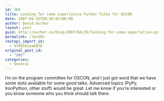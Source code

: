 ```yaml
---
id: 265
title: Looking for some superlative Python Talks for OSCON
date: 2007-04-25T09:50:02+00:00
author: David Ascher
layout: post
guid: http://ascher.ca/blog/2007/04/25/looking-for-some-superlative-python-talks-for-oscon/
permalink: /?p=265
restapi_import_id:
  - 5780561eab8f6
original_post_id:
  - "265"
categories:
  - General
---
```

I&#8217;m on the program committee for OSCON, and I just got word that we have some slots available for some good talks. Advanced topics (PyPy, IronPython, other stuff) would be great. Let me know if you&#8217;re interested or you know someone who you think should talk there.